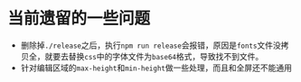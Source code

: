 # 当前遗留的一些问题

- 删除掉`./release`之后，执行`npm run release`会报错，原因是`fonts`文件没拷贝全，就要去替换`css`中的字体文件为`base64`格式，导致找不到文件。
- 针对编辑区域的`max-height`和`min-height`做一些处理，而且和全屏还不能通用

